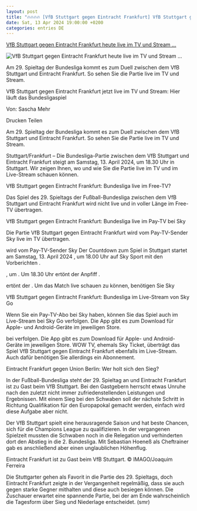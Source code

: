 ```yaml
---
layout: post
title: "🔥🔥🔥🔥 [VfB Stuttgart gegen Eintracht Frankfurt] VfB Stuttgart gegen Eintracht Frankfurt heute live im TV und Stream ..."
date: Sat, 13 Apr 2024 19:00:00 +0200
categories: entries DE
---
```

[VfB Stuttgart gegen Eintracht Frankfurt heute live im TV und Stream ...](https://www.fr.de/eintracht-frankfurt/vfb-stuttgart-gegen-eintracht-frankfurt-live-im-tv-stream-bundesligaspiel-92998308.html)

![VfB Stuttgart gegen Eintracht Frankfurt heute live im TV und Stream ...](https://www.fr.de/assets/images/34/298/34298595-eintracht-frankfurt-ist-zu-gast-beim-vfb-stuttgart-2Mfe.jpg)

Am 29. Spieltag der Bundesliga kommt es zum Duell zwischen dem VfB Stuttgart und Eintracht Frankfurt. So sehen Sie die Partie live im TV und Stream.

VfB Stuttgart gegen Eintracht Frankfurt jetzt live im TV und Stream: Hier läuft das Bundesligaspiel

Von: Sascha Mehr

Drucken Teilen

Am 29. Spieltag der Bundesliga kommt es zum Duell zwischen dem VfB Stuttgart und Eintracht Frankfurt. So sehen Sie die Partie live im TV und Stream.

Stuttgart/Frankfurt – Die Bundesliga-Partie zwischen dem VfB Stuttgart und Eintracht Frankfurt steigt am Samstag, 13. April 2024, um 18.30 Uhr in Stuttgart. Wir zeigen Ihnen, wo und wie Sie die Partie live im TV und im Live-Stream schauen können.

VfB Stuttgart gegen Eintracht Frankfurt: Bundesliga live im Free-TV?

Das Spiel des 29. Spieltags der Fußball-Bundesliga zwischen dem VfB Stuttgart und Eintracht Frankfurt wird nicht live und in voller Länge im Free-TV übertragen.

VfB Stuttgart gegen Eintracht Frankfurt: Bundesliga live im Pay-TV bei Sky

Die Partie VfB Stuttgart gegen Eintracht Frankfurt wird vom Pay-TV-Sender Sky live im TV übertragen.

wird vom Pay-TV-Sender Sky Der Countdown zum Spiel in Stuttgart startet am Samstag, 13. April 2024 , um 18.00 Uhr auf Sky Sport mit den Vorberichten .

, um . Um 18.30 Uhr ertönt der Anpfiff .

ertönt der . Um das Match live schauen zu können, benötigen Sie Sky

VfB Stuttgart gegen Eintracht Frankfurt: Bundesliga im Live-Stream von Sky Go

Wenn Sie ein Pay-TV-Abo bei Sky haben, können Sie das Spiel auch im Live-Stream bei Sky Go verfolgen. Die App gibt es zum Download für Apple- und Android-Geräte im jeweiligen Store.

bei verfolgen. Die App gibt es zum Download für Apple- und Android-Geräte im jeweiligen Store. WOW TV, ehemals Sky Ticket, überträgt das Spiel VfB Stuttgart gegen Eintracht Frankfurt ebenfalls im Live-Stream. Auch dafür benötigen Sie allerdings ein Abonnement.

Eintracht Frankfurt gegen Union Berlin: Wer holt sich den Sieg?

In der Fußball-Bundesliga steht der 29. Spieltag an und Eintracht Frankfurt ist zu Gast beim VfB Stuttgart. Bei den Gastgebern herrscht etwas Unruhe nach den zuletzt nicht immer zufriedenstellenden Leistungen und Ergebnissen. Mit einem Sieg bei den Schwaben soll der nächste Schritt in Richtung Qualifikation für den Europapokal gemacht werden, einfach wird diese Aufgabe aber nicht.

Der VfB Stuttgart spielt eine herausragende Saison und hat beste Chancen, sich für die Champions League zu qualifizieren. In der vergangenen Spielzeit mussten die Schwaben noch in die Relegation und verhinderten dort den Abstieg in die 2. Bundesliga. Mit Sebastian Hoeneß als Cheftrainer gab es anschließend aber einen unglaublichen Höhenflug.

Eintracht Frankfurt ist zu Gast beim VfB Stuttgart. © IMAGO/Joaquim Ferreira

Die Stuttgarter gehen als Favorit in die Partie des 29. Spieltags, doch Eintracht Frankfurt zeigte in der Vergangenheit regelmäßig, dass sie auch gegen starke Gegner mithalten und diese auch besiegen können. Die Zuschauer erwartet eine spannende Partie, bei der am Ende wahrscheinlich die Tagesform über Sieg und Niederlage entscheidet. (smr)

